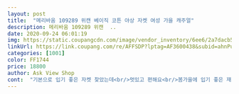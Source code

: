 ```yaml
---
layout: post 
title:  "메리바움 109289 위캔 베이직 코튼 야상 자켓 여성 가을 캐주얼" 
description: 메리바움 109289 위캔  ..
date: 2020-09-24 06:01:19 
img: https://static.coupangcdn.com/image/vendor_inventory/6ee6/2a7dacb552964fa0f87cfd01d76ae32047b4f2a59ec4c8a95a43dbe3ae62.jpg 
linkUrl: https://link.coupang.com/re/AFFSDP?lptag=AF3600438&subid=ahnPublicAsk&pageKey=2032466655&itemId=3455939865&vendorItemId=71442328849&traceid=V0-113-776af6f2c6b1e104 
categories: [1001] 
color: FF1744 
price: 18800 
author: Ask View Shop 
cont:  "기본으로 입기 좋은 자켓 찾았는데<br/>멋있고 편해요<br/>봄가을에 입기 좋은 재질이에요<br/>어디에도 입기 좋고 편하네요 ㅋㅋ<br/>잘 입고다녀요 ㅋㅋ<br/>카키색도 이쁜카키고 너무 잘샀습니다 <br/>" 
---
```

